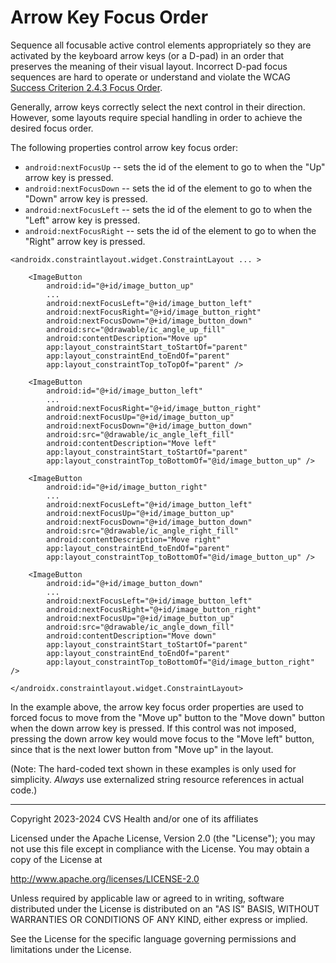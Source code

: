 # Arrow Key Focus Order
Sequence all focusable active control elements appropriately so they are activated by the keyboard arrow keys (or a D-pad) in an order that preserves the meaning of their visual layout. Incorrect D-pad focus sequences are hard to operate or understand and violate the WCAG [Success Criterion 2.4.3 Focus Order](https://www.w3.org/TR/WCAG22/#focus-order).

Generally, arrow keys correctly select the next control in their direction. However, some layouts require special handling in order to achieve the desired focus order.

The following properties control arrow key focus order:

* `android:nextFocusUp` -- sets the id of the element to go to when the "Up" arrow key is pressed.
* `android:nextFocusDown` -- sets the id of the element to go to when the "Down" arrow key is pressed.
* `android:nextFocusLeft` -- sets the id of the element to go to when the "Left" arrow key is pressed.
* `android:nextFocusRight` -- sets the id of the element to go to when the "Right" arrow key is pressed.

```
<androidx.constraintlayout.widget.ConstraintLayout ... >
    
    <ImageButton
        android:id="@+id/image_button_up"
        ...
        android:nextFocusLeft="@+id/image_button_left"
        android:nextFocusRight="@+id/image_button_right"
        android:nextFocusDown="@+id/image_button_down"
        android:src="@drawable/ic_angle_up_fill"
        android:contentDescription="Move up"
        app:layout_constraintStart_toStartOf="parent"
        app:layout_constraintEnd_toEndOf="parent"
        app:layout_constraintTop_toTopOf="parent" />

    <ImageButton
        android:id="@+id/image_button_left"
        ...
        android:nextFocusRight="@+id/image_button_right"
        android:nextFocusUp="@+id/image_button_up"
        android:nextFocusDown="@+id/image_button_down"
        android:src="@drawable/ic_angle_left_fill"
        android:contentDescription="Move left"
        app:layout_constraintStart_toStartOf="parent"
        app:layout_constraintTop_toBottomOf="@id/image_button_up" />

    <ImageButton
        android:id="@+id/image_button_right"
        ...
        android:nextFocusLeft="@+id/image_button_left"
        android:nextFocusUp="@+id/image_button_up"
        android:nextFocusDown="@+id/image_button_down"
        android:src="@drawable/ic_angle_right_fill"
        android:contentDescription="Move right"
        app:layout_constraintEnd_toEndOf="parent"
        app:layout_constraintTop_toBottomOf="@id/image_button_up" />

    <ImageButton
        android:id="@+id/image_button_down"
        ...
        android:nextFocusLeft="@+id/image_button_left"
        android:nextFocusRight="@+id/image_button_right"
        android:nextFocusUp="@+id/image_button_up"
        android:src="@drawable/ic_angle_down_fill"
        android:contentDescription="Move down"
        app:layout_constraintStart_toStartOf="parent"
        app:layout_constraintEnd_toEndOf="parent"
        app:layout_constraintTop_toBottomOf="@id/image_button_right" />
    
</androidx.constraintlayout.widget.ConstraintLayout>
```

In the example above, the arrow key focus order properties are used to forced focus to move from the "Move up" button to the "Move down" button when the down arrow key is pressed. If this control was not imposed, pressing the down arrow key would move focus to the "Move left" button, since that is the next lower button from "Move up" in the layout.

(Note: The hard-coded text shown in these examples is only used for simplicity. _Always_ use externalized string resource references in actual code.)

----

Copyright 2023-2024 CVS Health and/or one of its affiliates
   
Licensed under the Apache License, Version 2.0 (the "License");
you may not use this file except in compliance with the License.
You may obtain a copy of the License at

http://www.apache.org/licenses/LICENSE-2.0
       
Unless required by applicable law or agreed to in writing, software
distributed under the License is distributed on an "AS IS" BASIS,
WITHOUT WARRANTIES OR CONDITIONS OF ANY KIND, either express or implied.
   
See the License for the specific language governing permissions and
limitations under the License.